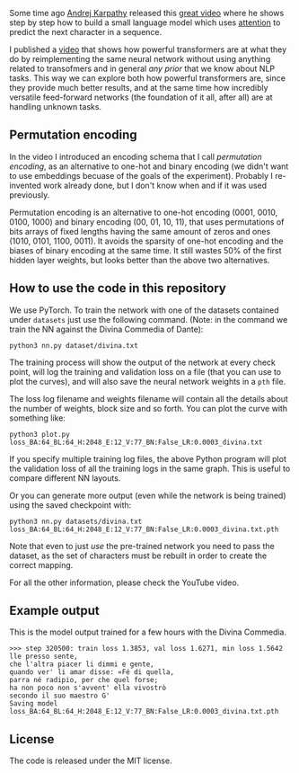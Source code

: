 Some time ago [Andrej Karpathy](https://karpathy.ai/) released this [great video](https://www.youtube.com/watch?v=kCc8FmEb1nY) where he shows step by step how to build a small language model which uses [attention](https://arxiv.org/abs/1706.03762) to predict the next character in a sequence.

I published a [video]() that shows how powerful transformers are at what they do by reimplementing the same neural network without using anything related to transofmers and in general *any prior* that we know about NLP tasks. This way we can explore both how powerful transformers are, since they provide much better results, and at the same time how incredibly versatile feed-forward networks (the foundation of it all, after all) are at handling unknown tasks.

## Permutation encoding

In the video I introduced an encoding schema that I call *permutation encoding*, as an alternative to one-hot and binary encoding (we didn't want to use embeddings becuase of the goals of the experiment). Probably I re-invented work already done, but I don't know when and if it was used previously.

Permutation encoding is an alternative to one-hot encoding (0001, 0010, 0100, 1000) and binary encoding (00, 01, 10, 11), that uses permutations of bits arrays of fixed lengths having the same amount of zeros and ones (1010, 0101, 1100, 0011). It avoids the sparsity of one-hot encoding and the biases of binary encoding at the same time. It still wastes 50% of the first hidden layer weights, but looks better than the above two alternatives.

## How to use the code in this repository

We use PyTorch. To train the network with one of the datasets contained under `datasets` just use the following command. (Note: in the command we train the NN against the Divina Commedia of Dante):

    python3 nn.py dataset/divina.txt

The training process will show the output of the network at every check point, will log the training and validation loss on a file (that you can use to plot the curves), and will also save the neural network weights in a `pth` file.

The loss log filename and weights filename will contain all the details about the number of weights, block size and so forth. You can plot the curve with something like:

    python3 plot.py loss_BA:64_BL:64_H:2048_E:12_V:77_BN:False_LR:0.0003_divina.txt

If you specify multiple training log files, the above Python program will plot the validation loss of all the training logs in the same graph. This is useful to compare different NN layouts.

Or you can generate more output (even while the network is being trained) using the saved checkpoint with:

    python3 nn.py datasets/divina.txt loss_BA:64_BL:64_H:2048_E:12_V:77_BN:False_LR:0.0003_divina.txt.pth

Note that even to just *use* the pre-trained network you need to pass the dataset, as the set of characters must be rebuilt in order to create the correct mapping.

For all the other information, please check the YouTube video.

## Example output

This is the model output trained for a few hours with the Divina Commedia.

```
>>> step 320500: train loss 1.3853, val loss 1.6271, min loss 1.5642
lle presso sente,
che l'altra piacer li dimmi e gente,
quando ver' li amar disse: «Fé di quella,
parra né radipio, per che quel forse;
ha non poco non s'avvent' ella vivostrò
secondo il suo maestro G'
Saving model  loss_BA:64_BL:64_H:2048_E:12_V:77_BN:False_LR:0.0003_divina.txt.pth
```

## License

The code is released under the MIT license.
